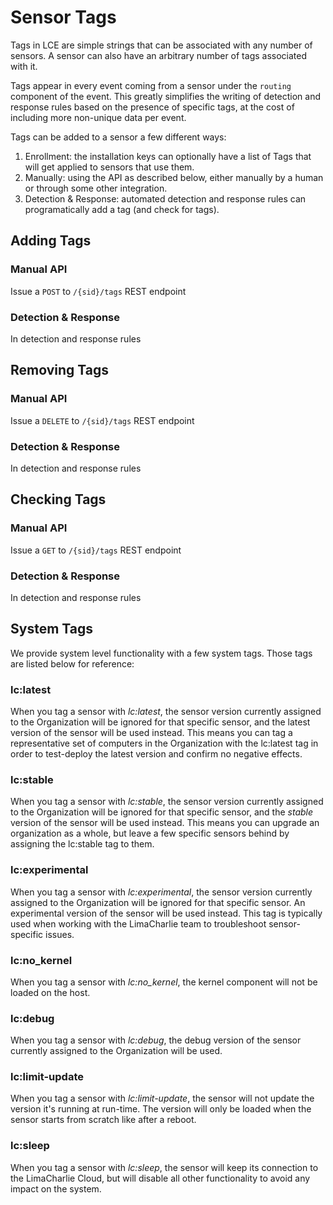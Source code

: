# Sensor Tags

Tags in LCE are simple strings that can be associated with any number of sensors. A sensor can also have an arbitrary number
of tags associated with it.

Tags appear in every event coming from a sensor under the `routing` component of the event. This greatly simplifies the writing of detection and response rules based
on the presence of specific tags, at the cost of including more non-unique data per event.

Tags can be added to a sensor a few different ways:

1. Enrollment: the installation keys can optionally have a list of Tags that will get applied to sensors that use them.
1. Manually: using the API as described below, either manually by a human or through some other integration.
1. Detection & Response: automated detection and response rules can programatically add a tag (and check for tags).

## Adding Tags

### Manual API
Issue a `POST` to `/{sid}/tags` REST endpoint

### Detection & Response
In detection and response rules

## Removing Tags

### Manual API
Issue a `DELETE` to `/{sid}/tags` REST endpoint

### Detection & Response
In detection and response rules

## Checking Tags

### Manual API
Issue a `GET` to `/{sid}/tags` REST endpoint

### Detection & Response
In detection and response rules

## System Tags
We provide system level functionality with a few system tags.  Those tags are listed below for reference:

### lc:latest
When you tag a sensor with _lc:latest_, the sensor version currently assigned to the Organization will be ignored for that specific sensor, and the latest version of the sensor will be used instead. This means you can tag a representative set of computers in the Organization with the lc:latest tag in order to test-deploy the latest version and confirm no negative effects.

### lc:stable
When you tag a sensor with _lc:stable_, the sensor version currently assigned to the Organization will be ignored for that specific sensor, and the _stable_ version of the sensor will be used instead. This means you can upgrade an organization as a whole, but leave a few specific sensors behind by assigning the lc:stable tag to them.

### lc:experimental
When you tag a sensor with _lc:experimental_, the sensor version currently assigned to the Organization will be ignored for that specific sensor. An experimental version of the sensor will be used instead. This tag is typically used when working with the LimaCharlie team to troubleshoot sensor-specific issues.

### lc:no_kernel
When you tag a sensor with _lc:no_kernel_, the kernel component will not be loaded on the host.

### lc:debug
When you tag a sensor with _lc:debug_, the debug version of the sensor currently assigned to the Organization will be used.

### lc:limit-update
When you tag a sensor with _lc:limit-update_, the sensor will not update the version it's running at run-time. The version will only be loaded when the sensor starts from scratch like after a reboot.

### lc:sleep
When you tag a sensor with _lc:sleep_, the sensor will keep its connection to the LimaCharlie Cloud, but will disable all other functionality to avoid any impact on the system.